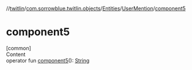 //[twitlin](../../../index.md)/[com.sorrowblue.twitlin.objects](../../index.md)/[Entities](../index.md)/[UserMention](index.md)/[component5](component5.md)



# component5  
[common]  
Content  
operator fun [component5](component5.md)(): [String](https://kotlinlang.org/api/latest/jvm/stdlib/kotlin/-string/index.html)  




